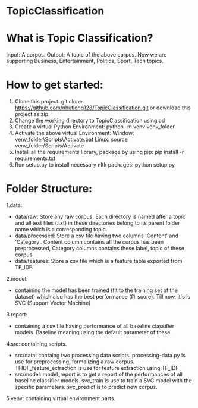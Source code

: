 # TopicClassification
# What is Topic Classification?
Input: A corpus.
Output: A topic of the above corpus. Now we are supporting Business, Entertainment, Politics, Sport, Tech topics.

# How to get started:
1. Clone this project: 
git clone https://github.com/nhutlong128/TopicClassification.git
or download this project as zip.
2. Change the working directory to TopicClassification using cd 
3. Create a virtual Python Environment: python -m venv venv_folder
4. Activate the above virtual Environment:
Window: venv_folder\Scripts\Activate.bat
Linux: source venv_folder/Scripts/Activate
5. Install all the requirements library, package by using pip: pip install -r requirements.txt
6. Run setup.py to install necessary nltk packages: python setup.py

# Folder Structure:
1.data:
 - data/raw: Store any raw corpus. Each directory is named after a topic and all text files (.txt) in these directories belong to its parent folder name which is a corresponding topic.
 - data/processed: Store a csv file having two columns 'Content' and 'Category'. Content column contains all the corpus has been preprocessed, Category columns contains these label, topic of these corpus.
 - data/features: Store a csv file which is a feature table exported from TF_IDF.

2.model:
- containing the model has been trained (fit to the training set of the dataset) which also has the best performance (f1_score). Till now, it's is SVC (Support Vector Machine)

3.report:
- containing a csv file having performance of all baseline classifier models. Baseline meaning using the default parameter of these.

4.src: 
containing scripts.
- src/data: containg two processing data scripts. processing-data.py is use for preprocessing, formalizing a raw corpus. TFIDF_feature_extraction is use for feature extraction using TF_IDF
- src/model: model_report is to get a report of the performances of all baseline classifier models. svc_train is use to train a SVC model with the specific parameters. svc_predict is to predict new corpus.

5.venv: 
containing virtual environment parts.
  
